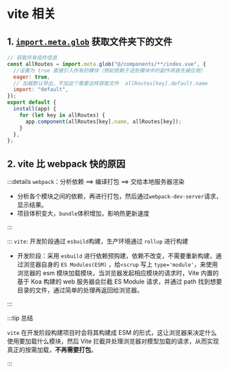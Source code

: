 # vite 相关

## 1. [`import.meta.glob`](https://cn.vitejs.dev/guide/features.html#glob-import) 获取文件夹下的文件

```js
// 获取所有组件信息
const allRoutes = import.meta.glob("@/components/**/index.vue", {
  //设置为 true 直接引入所有的模块（例如依赖于这些模块中的副作用首先被应用）
  eager: true,
  // 加载默认导出，不加这个需要这样获取文件  allRoutes[key].default.name
  import: "default",
});
export default {
  install(app) {
    for (let key in allRoutes) {
      app.component(allRoutes[key].name, allRoutes[key]);
    }
  },
};
```

## 2. vite 比 webpack 快的原因

:::details `webpack`：分析依赖 ==> 编译打包 ==> 交给本地服务器渲染

- 分析各个模块之间的依赖，再进行打包，然后通过`webpack-dev-server`请求，显示结果。
- 项目体积变大，`bundle`体积增加，影响热更新速度

:::

::: `vite`: 开发阶段通过 `esbuild`构建，生产环境通过 `rollup` 进行构建

- 开发阶段：采用 `esbuild` 进行依赖预购建，依赖不改变，不需要重新构建，通过浏览器自身的 `ES Modules(ESM)` ，给`<scrup` 写上 `type='module'`，来使用浏览器的 esm 模块加载模块，当浏览器发起相应模块的请求时，Vite 内置的基于 Koa 构建的 web 服务器会拦截 ES Module 请求，并通过 path 找到想要目录的文件，通过简单的处理再返回给浏览器。

:::

:::tip 总结

`vite` 在开发阶段构建项目时会将其构建成 ESM 的形式，这让浏览器来决定什么使用要加载什么模块，然后 Vite 拦截并处理浏览器对模型加载的请求，从而实现真正的按需加载，**不再需要打包**。

:::
